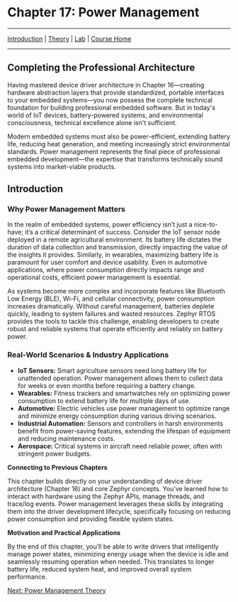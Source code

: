 # Chapter 17: Power Management

---
[Introduction](./README.md) | [Theory](./theory.md) | [Lab](./lab.md) | [Course Home](../README.md)

---

## Completing the Professional Architecture

Having mastered device driver architecture in Chapter 16—creating hardware abstraction layers that provide standardized, portable interfaces to your embedded systems—you now possess the complete technical foundation for building professional embedded software. But in today's world of IoT devices, battery-powered systems, and environmental consciousness, technical excellence alone isn't sufficient.

Modern embedded systems must also be power-efficient, extending battery life, reducing heat generation, and meeting increasingly strict environmental standards. Power management represents the final piece of professional embedded development—the expertise that transforms technically sound systems into market-viable products.

## Introduction

### Why Power Management Matters

In the realm of embedded systems, power efficiency isn’t just a nice-to-have; it’s a critical determinant of success.  Consider the IoT sensor node deployed in a remote agricultural environment. Its battery life dictates the duration of data collection and transmission, directly impacting the value of the insights it provides.  Similarly, in wearables, maximizing battery life is paramount for user comfort and device usability.  Even in automotive applications, where power consumption directly impacts range and operational costs, efficient power management is essential.

As systems become more complex and incorporate features like Bluetooth Low Energy (BLE), Wi-Fi, and cellular connectivity, power consumption increases dramatically. Without careful management, batteries deplete quickly, leading to system failures and wasted resources. Zephyr RTOS provides the tools to tackle this challenge, enabling developers to create robust and reliable systems that operate efficiently and reliably on battery power.

### Real-World Scenarios & Industry Applications

* **IoT Sensors:**  Smart agriculture sensors need long battery life for unattended operation. Power management allows them to collect data for weeks or even months before requiring a battery change.
* **Wearables:** Fitness trackers and smartwatches rely on optimizing power consumption to extend battery life for multiple days of use.
* **Automotive:** Electric vehicles use power management to optimize range and minimize energy consumption during various driving scenarios.
* **Industrial Automation:** Sensors and controllers in harsh environments benefit from power-saving features, extending the lifespan of equipment and reducing maintenance costs.
* **Aerospace:**  Critical systems in aircraft need reliable power, often with stringent power budgets.

**Connecting to Previous Chapters**

This chapter builds directly on your understanding of device driver architecture (Chapter 16) and core Zephyr concepts. You’ve learned how to interact with hardware using the Zephyr APIs, manage threads, and trace/log events. Power management leverages these skills by integrating them into the driver development lifecycle, specifically focusing on reducing power consumption and providing flexible system states.

**Motivation and Practical Applications**

By the end of this chapter, you’ll be able to write drivers that intelligently manage power states, minimizing energy usage when the device is idle and seamlessly resuming operation when needed. This translates to longer battery life, reduced system heat, and improved overall system performance.

[Next: Power Management Theory](./theory.md)
